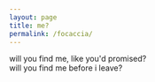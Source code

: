 ```yaml
---
layout: page
title: me?
permalink: /focaccia/
---
```


will you find me, like you'd promised?  
will you find me before i leave?
